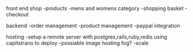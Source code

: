 front end shop
-products
-mens and womens category
-shopping basket
-checkout

backend
-order management
-product management
-paypal integration

hosting
-setup a remote server with postgres,rails,ruby,redis using capitstrano to deploy
-possiable image hosting fog?
-scale